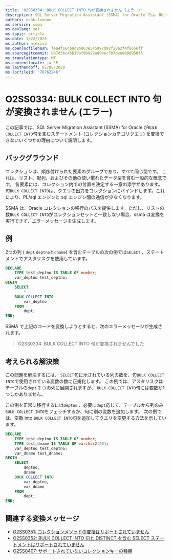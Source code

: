 ```yaml
---
title: 'O2SS0334: BULK COLLECT INTO 句が変換されません (エラー)'
description: SQL Server Migration Assistant (SSMA) for Oracle では、BULK COLLECT INTO 句を含むステートメントを変換できないいくつかの理由について説明します。
authors: nahk-ivanov
ms.service: ssma
ms.devlang: sql
ms.topic: article
ms.date: 1/22/2020
ms.author: alexiva
ms.openlocfilehash: fea4f16cb9c9b863e545997d91f28a2f4f8656ff
ms.sourcegitcommit: b87d36c46b39af8b929ad94ec707dee8800950f5
ms.translationtype: MT
ms.contentlocale: ja-JP
ms.lasthandoff: 02/08/2020
ms.locfileid: "76762246"
---
```

# <a name="o2ss0334-bulk-collect-into-clause-not-converted-error"></a>O2SS0334: BULK COLLECT INTO 句が変換されません (エラー)

この記事では、SQL Server Migration Assistant (SSMA) for Oracle が`BULK COLLECT INTO`句を含むステートメント (コレクションカテゴリクエリ) を変換できないいくつかの理由について説明します。

## <a name="background"></a>バックグラウンド

コレクションは、順序付けられた要素のグループであり、すべて同じ型です。 これは、リスト、配列、およびその他の使い慣れたデータ型を含む一般的な概念です。 各要素には、コレクション内での位置を決定する一意の添字があります。 句`BULK COLLECT INTO`は、クエリの出力をコレクションにバインドします。これにより、PL/sql エンジンと sql エンジン間の通信が少なくなります。

SSMA は、Oracle コレクションの移行のパスを提供します。ただし、リストの数`BULK COLLECT INTO`がコレクションセットと一致しない場合、ssma は変換を実行できず、エラーメッセージを生成します。

## <a name="example"></a>例

2つの列 ( `dept` `deptno`と`dname`) を含むテーブルの次の例では`SELECT` 、ステートメントでアスタリスクを使用しています。

```sql
DECLARE
    TYPE test_deptno IS TABLE OF number;
    var_deptno test_deptno;
BEGIN
    SELECT
        *
    BULK COLLECT INTO
        var_deptno
    FROM
        dept;
END;
```

SSMA で上記のコードを変換しようとすると、次のエラーメッセージが生成されます。

> O2SS0334: BULK COLLECT INTO 句が変換されませんでした

## <a name="possible-remedies"></a>考えられる解決策

この問題を解決するには、 `SELECT`句に示されている列の数を、句`BULK COLLECT INTO`で使用されている変数の数に正規化します。 この例では、アスタリスクはテーブルの`dept` 2 つの列に展開されますが、 `BULK COLLECT INTO`句には変数が1つしかありません。

この例を正常に移行するには`deptno` 、必要に`dept`応じて、テーブルから列のみ`BULK COLLECT INTO`をフェッチするか、句に別の変数を追加します。 次の例では、変数 into `BULK COLLECT INTO`句を追加してクエリを変更する方法を示しています。

```sql
DECLARE
    TYPE test_deptno IS TABLE OF number;
    TYPE test_dname IS TABLE OF varchar2(20);
    var_deptno test_deptno;
    var_dname test_dname;
BEGIN
    SELECT
        deptno,
        dname
    BULK COLLECT INTO
        var_deptno,
        var_dname
    FROM
        dept;
END;
```

## <a name="related-conversion-messages"></a>関連する変換メッセージ

* [O2SS0351: コレクションメソッドの変換はサポートされていません](o2ss0351.md)
* [O2SS0352: BULK COLLECT INTO 句と DISTINCT を含む SELECT ステートメントはサポートされていません](o2ss0352.md)
* [O2SS0407: サポートされていないコレクションキーの種類](o2ss0407.md)
